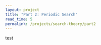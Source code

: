 ```yaml
---
layout: project
title: "Part 2: Periodic Search"
read_time: 5
permalink: /projects/search-theory/part2
---
```


test
